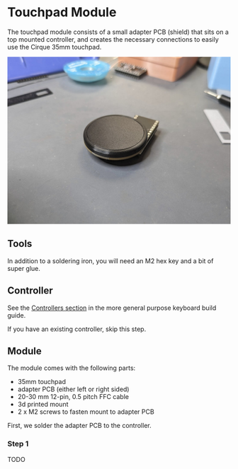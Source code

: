 <script setup>
import Images from '../../components/Images.vue';

// import shieldorientation1 from './shield-orientation-1.jpg';
</script>

# Touchpad Module

The touchpad module consists of a small adapter PCB (shield) that sits on a top mounted controller, and creates the necessary connections to easily use the Cirque 35mm touchpad.

![module](./result.jpg)

## Tools

In addition to a soldering iron, you will need an M2 hex key and a bit of super glue.

## Controller

See the [Controllers section](/guides/keyboard/#controllers) in the more general purpose keyboard build guide.

If you have an existing controller, skip this step.

## Module

The module comes with the following parts:

- 35mm touchpad
- adapter PCB (either left or right sided)
- 20-30 mm 12-pin, 0.5 pitch FFC cable
- 3d printed mount
- 2 x M2 screws to fasten mount to adapter PCB

First, we solder the adapter PCB to the controller.

### Step 1

TODO
